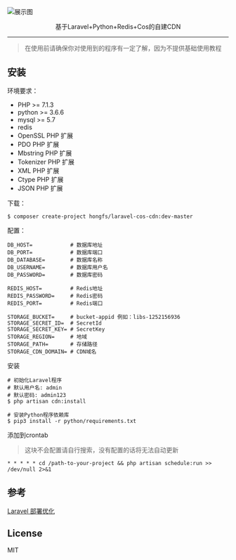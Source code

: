 ![展示图](https://user-images.githubusercontent.com/23376043/50483003-9667db80-0a24-11e9-93ce-fc4d306789b4.png)

<center>基于Laravel+Python+Redis+Cos的自建CDN</center>

---

> 在使用前请确保你对使用到的程序有一定了解，因为不提供基础使用教程

## 安装

环境要求：

- PHP >= 7.1.3
- python >= 3.6.6
- mysql >= 5.7
- redis
- OpenSSL PHP 扩展
- PDO PHP 扩展
- Mbstring PHP 扩展
- Tokenizer PHP 扩展
- XML PHP 扩展
- Ctype PHP 扩展
- JSON PHP 扩展

下载：

```shell
$ composer create-project hongfs/laravel-cos-cdn:dev-master
```

配置：

```
DB_HOST=            # 数据库地址
DB_PORT=            # 数据库端口
DB_DATABASE=        # 数据库名称
DB_USERNAME=        # 数据库用户名
DB_PASSWORD=        # 数据库密码

REDIS_HOST=         # Redis地址
REDIS_PASSWORD=     # Redis密码
REDIS_PORT=         # Redis端口

STORAGE_BUCKET=     # bucket-appid 例如：libs-1252156936
STORAGE_SECRET_ID=  # SecretId
STORAGE_SECRET_KEY= # SecretKey
STORAGE_REGION=     # 地域
STORAGE_PATH=       # 存储路径
STORAGE_CDN_DOMAIN= # CDN域名
```

安装

```sheel
# 初始化Laravel程序
# 默认用户名: admin
# 默认密码: admin123
$ php artisan cdn:install

# 安装Python程序依赖库
$ pip3 install -r python/requirements.txt
```

添加到crontab

> 这块不会配置请自行搜索，没有配置的话将无法自动更新

```
* * * * * cd /path-to-your-project && php artisan schedule:run >> /dev/null 2>&1
```

## 参考

[Laravel 部署优化](https://laravel.com/docs/5.7/deployment#optimization)

## License

MIT
